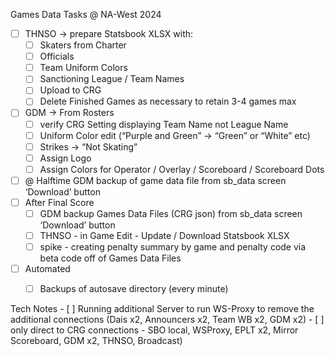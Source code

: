 Games Data Tasks @ NA-West 2024

- [ ] THNSO -> prepare Statsbook XLSX with:
    - [ ] Skaters from Charter
    - [ ] Officials
    - [ ] Team Uniform Colors
    - [ ] Sanctioning League / Team Names
    - [ ] Upload to CRG
    - [ ] Delete Finished Games as necessary to retain 3-4 games max
- [ ] GDM -> From Rosters 
    - [ ] verify CRG Setting displaying Team Name not League Name
    - [ ] Uniform Color edit (“Purple and Green” -> “Green” or “White” etc)
    - [ ] Strikes -> “Not Skating”
    - [ ] Assign Logo
    - [ ] Assign Colors for Operator / Overlay / Scoreboard / Scoreboard Dots
- [ ] @ Halftime GDM backup of game data file from sb_data screen ‘Download’ button
- [ ] After Final Score 
    - [ ] GDM backup Games Data Files (CRG json) from sb_data screen ‘Download’ button
    - [ ] THNSO - in Game Edit - Update / Download Statsbook XLSX
    - [ ] spike - creating penalty summary by game and penalty code via beta code off of Games Data Files
- [ ] Automated
    - [ ] Backups of autosave directory (every minute)


Tech Notes
    - [ ] Running additional Server to run WS-Proxy to remove the additional connections (Dais x2, Announcers x2, Team WB x2, GDM x2) 
    - [ ] only direct to CRG connections - SBO local, WSProxy, EPLT x2, Mirror Scoreboard, GDM x2, THNSO, Broadcast)
